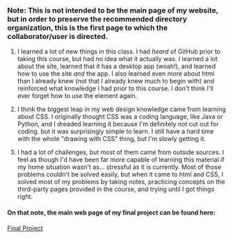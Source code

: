 ### Note: This is not intended to be the main page of my website, but in order to preserve the recommended directory organization, this is the first page to which the collaborator/user is directed.

1. I learned a lot of new things in this class. I had *heard* of GitHub prior to taking this course, but had no idea what it actually was. I learned a lot about the site, learned that it has a desktop app (woah!), and learned how to use the site *and* the app. I also learned even more about html than I already knew (not that I already knew much to begin with) and reinforced what knowledge I had prior to this course. I don't think I'll ever forget how to use the <a></a> element again.

2. I think the biggest leap in my web design knowledge came from learning about CSS. I originally thought CSS was a coding language, like Java or Python, and I dreaded learning it because I'm definitely not cut out for coding. but it was surprisingly simple to learn. I still have a hard time with the whole "drawing with CSS" thing, but I'm slowly getting it.

3. I had a lot of challenges, but most of them came from outside sources. I feel as though I'd have been far more capable of learning this material if my home situation wasn't as... stressful as it is currently. Most of those problems couldn't be solved easily, but when it came to html and CSS, I solved most of my problems by taking notes, practicing concepts on the third-party pages provided in the course, and trying until I got things right.

#### On that note, the main web page of my final project can be found here:

[Final Project](/.main-page.html)
